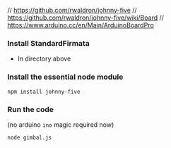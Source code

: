 


// https://github.com/rwaldron/johnny-five
// https://github.com/rwaldron/johnny-five/wiki/Board
// https://www.arduino.cc/en/Main/ArduinoBoardPro

###  Install StandardFirmata
* In directory above

### Install the essential node module

```
npm install johnny-five
```


### Run the code
(no arduino ```ino``` magic required now)

```
node gimbal.js
```

